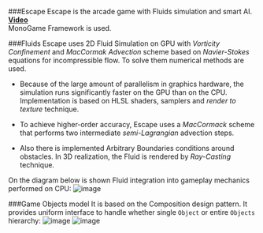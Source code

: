 ###Escape
Escape is the arcade game with Fluids simulation and smart AI.  
**[Video](https://www.youtube.com/watch?v=qcqqkTYDUX8)**  
MonoGame Framework is used.  

###Fluids
Escape uses 2D Fluid Simulation on GPU with *Vorticity Confinement* and *MacCormak Advection* scheme based on *Navier-Stokes* equations for incompressible flow. To solve them numerical methods are used.

* Because of the large amount of parallelism in graphics hardware, the simulation runs significantly faster on the GPU than on the CPU. Implementation is based on HLSL shaders, samplers and *render to texture* technique.

* To achieve higher-order accuracy, Escape uses a *MacCormack* scheme that performs two intermediate *semi-Lagrangian* advection steps.

* Also there is implemented Arbitrary Boundaries conditions around obstacles.
In 3D realization, the Fluid is rendered by *Ray-Casting* technique.

On the diagram below is shown Fluid integration into gameplay mechanics performed on CPU:
![image](https://cloud.githubusercontent.com/assets/5301844/2763364/ab0f65a6-ca02-11e3-86f4-f85336b6b9ab.png)

###Game Objects model
It is based on the Composition design pattern. It provides uniform interface to handle whether single `Object` or entire `Objects` hierarchy:
![image](https://cloud.githubusercontent.com/assets/5301844/2763449/e7cc7604-ca03-11e3-94bf-bebff0aa94da.png)
![image](https://cloud.githubusercontent.com/assets/5301844/2763461/08b8e122-ca04-11e3-97c2-daff2d9e2d74.png)
